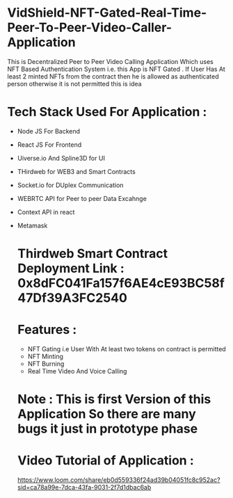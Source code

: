 # VidShield-NFT-Gated-Real-Time-Peer-To-Peer-Video-Caller-Application
This is Decentralized Peer to Peer Video Calling Application Which uses NFT Based Authentication System i.e. this App is NFT Gated . If User Has At least 2 minted NFTs from the contract then he is allowed as authenticated person otherwise it is not permitted this is idea

# Tech Stack Used For Application :
- Node JS For Backend
- React JS For Frontend
- Uiverse.io And Spline3D for UI
- THirdweb for WEB3 and Smart Contracts
- Socket.io for DUplex Communication
- WEBRTC API for Peer to peer Data Excahnge
- Context API in react
- Metamask

  # Thirdweb Smart Contract Deployment Link : 0x8dFC041Fa157f6AE4cE93BC58f47Df39A3FC2540

  # Features :
  - NFT Gating i.e User With At least two tokens on contract is permitted
  - NFT Minting
  - NFT Burning
  - Real Time Video And Voice Calling

  # Note : This is first Version of this Application So there are many bugs it just in prototype phase

  # Video Tutorial of Application :
  https://www.loom.com/share/eb0d559336f24ad39b04051fc8c952ac?sid=ca78a99e-7dca-43fa-9031-2f7d1dbac6ab
